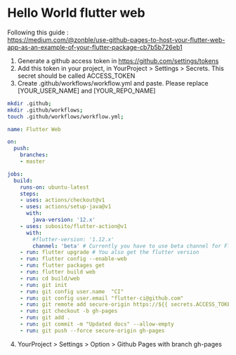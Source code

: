 # Hello World flutter web

Following this guide :<br/>
https://medium.com/@zonble/use-github-pages-to-host-your-flutter-web-app-as-an-example-of-your-flutter-package-cb7b5b726eb1

1. Generate a github access token in https://github.com/settings/tokens
2. Add this token in your project, in YourProject > Settings > Secrets. This secret should be called ACCESS_TOKEN
3. Create .github/workflows/workflow.yml and paste. Please replace [YOUR_USER_NAME] and [YOUR_REPO_NAME]
```bash
mkdir .github;
mkdir .github/workflows;
touch .github/workflows/workflow.yml;
```
```yaml
name: Flutter Web

on:
  push:
    branches:
    - master

jobs:
  build:
    runs-on: ubuntu-latest 
    steps:
    - uses: actions/checkout@v1
    - uses: actions/setup-java@v1
      with:
        java-version: '12.x'
    - uses: subosito/flutter-action@v1
      with:
        #flutter-version: '1.12.x'
        channel: 'beta' # Currently you have to use beta channel for Flutter web.
    - run: flutter upgrade # You also get the flutter version
    - run: flutter config --enable-web
    - run: flutter packages get
    - run: flutter build web
    - run: cd build/web
    - run: git init
    - run: git config user.name  "CI"
    - run: git config user.email "flutter-ci@github.com"
    - run: git remote add secure-origin https://${{ secrets.ACCESS_TOKEN }}@github.com/dleurs/flutter_hello_world_web.git
    - run: git checkout -b gh-pages
    - run: git add .
    - run: git commit -m "Updated docs" --allow-empty
    - run: git push --force secure-origin gh-pages
```
4. YourProject > Settings > Option > Github Pages with branch gh-pages
